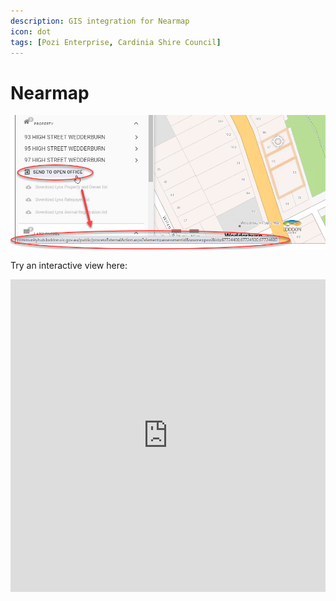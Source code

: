 ```yaml
---
description: GIS integration for Nearmap
icon: dot
tags: [Pozi Enterprise, Cardinia Shire Council]
---
```


# Nearmap

![](/static/img/tweet-gallery/Open_Office_Integration.png)


Try an interactive view here:

<iframe width="100%" height="500px" frameborder="0" scrolling="no" src="https://cardinia.pozi.com/#/x[145.41726]/y[-37.98234]/z[20]/layers[nearmap]/layers[vicmaplabels]/"></iframe>
